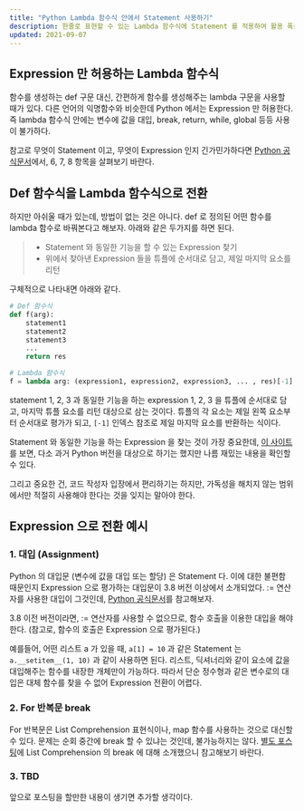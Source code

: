 ```yaml
---
title: "Python Lambda 함수식 안에서 Statement 사용하기"
description: 한줄로 표현할 수 있는 Lambda 함수식에 Statement 를 적용하여 활용 폭을 넓혀보는 방법
updated: 2021-09-07
---
```


## Expression 만 허용하는 Lambda 함수식
 
함수를 생성하는 def 구문 대신, 간편하게 함수를 생성해주는 lambda 구문을 사용할 때가 있다. 다른 언어의 익명함수와 비슷한데 Python 에서는 Expression 만 허용한다. 즉 lambda 함수식 안에는 변수에 값을 대입, break, return, while, global 등등 사용이 불가하다.

참고로 무엇이 Statement 이고, 무엇이 Expression 인지 긴가민가하다면 [Python 공식문서](https://docs.python.org/ko/3/reference/index.html)에서, 6, 7, 8 항목을 살펴보기 바란다.

## Def 함수식을 Lambda 함수식으로 전환

하지만 아쉬울 때가 있는데, 방법이 없는 것은 아니다. def 로 정의된 어떤 함수를 lambda 함수로 바꿔본다고 해보자. 아래와 같은 두가지를 하면 된다.

> - Statement 와 동일한 기능을 할 수 있는 Expression 찾기
> - 위에서 찾아낸 Expression 들을 튜플에 순서대로 담고, 제일 마지막 요소를 리턴

구체적으로 나타내면 아래와 같다.

```python
# Def 함수식
def f(arg):
    statement1
    statement2
    statement3
    ...
    return res

# Lambda 함수식
f = lambda arg: (expression1, expression2, expression3, ... , res)[-1]
```

statement 1, 2, 3 과 동일한 기능을 하는 expression 1, 2, 3 을 튜플에 순서대로 담고, 마지막 튜플 요소를 리턴 대상으로 삼는 것이다. 튜플의 각 요소는 제일 왼쪽 요소부터 순서대로 평가가 되고, `[-1]` 인덱스 참조로 제일 마지막 요소를 반환하는 식이다.

Statement 와 동일한 기능을 하는 Expression 을 찾는 것이 가장 중요한데, [이 사이트](http://p-nand-q.com/python/lambda.html)를 보면, 다소 과거 Python 버전을 대상으로 하기는 했지만 나름 재밌는 내용을 확인할 수 있다.

그리고 중요한 건, 코드 작성자 입장에서 편리하기는 하지만, 가독성을 해치지 않는 범위에서만 적절히 사용해야 한다는 것을 잊지는 말아야 한다.

## Expression 으로 전환 예시

### 1. 대입 (Assignment)

Python 의 대입문 (변수에 값을 대입 또는 할당) 은 Statement 다. 이에 대한 불편함 때문인지 Expression 으로 평가하는 대입문이 3.8 버전 이상에서 소개되었다. := 연산자를 사용한 대입이 그것인데, [Python 공식문서](https://docs.python.org/ko/3/whatsnew/3.8.html#assignment-expressions)를 참고해보자.

3.8 이전 버전이라면, := 연산자를 사용할 수 없으므로, 함수 호출을 이용한 대입을 해야 한다. (참고로, 함수의 호출은 Expression 으로 평가된다.)

예를들어, 어떤 리스트 a 가 있을 때, `a[1] = 10` 과 같은 Statement 는 `a.__setitem__(1, 10)` 과 같이 사용하면 된다. 리스트, 딕셔너리와 같이 요소에 값을 대입해주는 함수를 내장한 개체만이 가능하다. 따라서 단순 정수형과 같은 변수로의 대입은 대체 함수를 찾을 수 없어 Expression 전환이 어렵다.

### 2. For 반복문 break

For 반복문은 List Comprehension 표현식이나, map 함수를 사용하는 것으로 대신할 수 있다. 문제는 순회 중간에 break 할 수 있냐는 것인데, 불가능하지는 않다. [별도 포스팅](/code-snippet/python-break-out-of-list-comprehension-on-a-certain-condition)에 List Comprehension 의 break 에 대해 소개했으니 참고해보기 바란다.

### 3. TBD

앞으로 포스팅을 할만한 내용이 생기면 추가할 생각이다.

